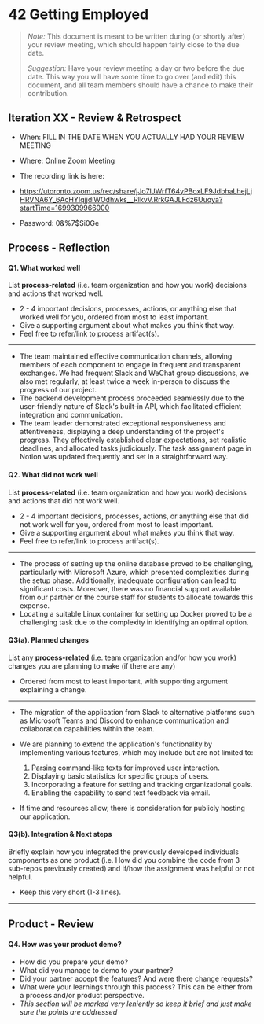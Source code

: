 
# 42 Getting Employed

 > _Note:_ This document is meant to be written during (or shortly after) your review meeting, which should happen fairly close to the due date.      
 >      
 > _Suggestion:_ Have your review meeting a day or two before the due date. This way you will have some time to go over (and edit) this document, and all team members should have a chance to make their contribution.


## Iteration XX - Review & Retrospect

 * When: FILL IN THE DATE WHEN YOU ACTUALLY HAD YOUR REVIEW MEETING
 * Where: Online Zoom Meeting 

 * The recording link is here:

 * https://utoronto.zoom.us/rec/share/jJo7lJWrfT64yPBoxLF9JdbhaLhejLjHRVNA6Y_6AcHYIqjjdiWOdhwks__RIkvV.RrkGAJLFdz6Uuqya?startTime=1699309966000
 * Password: 0&%7$Si0Ge

## Process - Reflection


#### Q1. What worked well

List **process-related** (i.e. team organization and how you work) decisions and actions that worked well.

 * 2 - 4 important decisions, processes, actions, or anything else that worked well for you, ordered from most to least important.
 * Give a supporting argument about what makes you think that way.
 * Feel free to refer/link to process artifact(s).

---
 * The team maintained effective communication channels, allowing members of each component to engage in frequent and transparent exchanges. We had frequent Slack and WeChat group discussions, we also met regularly, at least twice a week in-person to discuss the progress of our project. 
 * The backend development process proceeded seamlessly due to the user-friendly nature of Slack's built-in API, which facilitated efficient integration and communication.
 * The team leader demonstrated exceptional responsiveness and attentiveness, displaying a deep understanding of the project's progress. They effectively established clear expectations, set realistic deadlines, and allocated tasks judiciously. The task assignment page in Notion was updated frequently and set in a straightforward way. 
#### Q2. What did not work well

List **process-related** (i.e. team organization and how you work) decisions and actions that did not work well.

 * 2 - 4 important decisions, processes, actions, or anything else that did not work well for you, ordered from most to least important.
 * Give a supporting argument about what makes you think that way.
 * Feel free to refer/link to process artifact(s).

---
 * The process of setting up the online database proved to be challenging, particularly with Microsoft Azure, which presented complexities during the setup phase. Additionally, inadequate configuration can lead to significant costs. Moreover, there was no financial support available from our partner or the course staff for students to allocate towards this expense.
 * Locating a suitable Linux container for setting up Docker proved to be a challenging task due to the complexity in identifying an optimal option.
#### Q3(a). Planned changes

List any **process-related** (i.e. team organization and/or how you work) changes you are planning to make (if there are any)

 * Ordered from most to least important, with supporting argument explaining a change.

---

 * The migration of the application from Slack to alternative platforms such as Microsoft Teams and Discord to enhance communication and collaboration capabilities within the team.
- We are planning to extend the application's functionality by implementing various features, which may include but are not limited to:

  1. Parsing command-like texts for improved user interaction.
  2. Displaying basic statistics for specific groups of users.
  3. Incorporating a feature for setting and tracking organizational goals.
  4. Enabling the capability to send text feedback via email.

- If time and resources allow, there is consideration for publicly hosting our application.



#### Q3(b). Integration & Next steps
Briefly explain how you integrated the previously developed individuals components as one product (i.e. How did you combine the code from 3 sub-repos previously created) and if/how the assignment was helpful or not helpful.

 * Keep this very short (1-3 lines).
---


## Product - Review

#### Q4. How was your product demo?
 * How did you prepare your demo?
 * What did you manage to demo to your partner?
 * Did your partner accept the features? And were there change requests?
 * What were your learnings through this process? This can be either from a process and/or product perspective.
 * *This section will be marked very leniently so keep it brief and just make sure the points are addressed*

